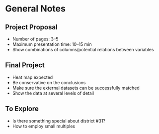 # General Notes

## Project Proposal

- Number of pages: 3–5
- Maximum presentation time: 10–15 min
- Show combinations of columns/potential relations between variables

## Final Project

- Heat map expected
- Be conservative on the conclusions
- Make sure the external datasets can be successfully matched
- Show the data at several levels of detail

## To Explore

- Is there something special about district #31?
- How to employ small multiples
